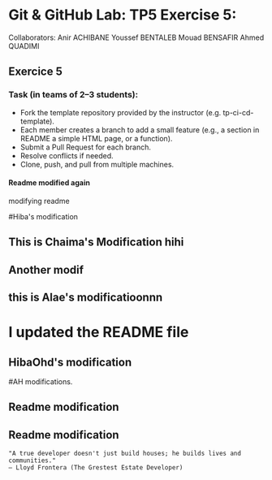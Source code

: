 # Git & GitHub Lab: TP5 Exercise 5:

Collaborators: 
Anir ACHIBANE
Youssef BENTALEB
Mouad BENSAFIR
Ahmed QUADIMI

## Exercice 5
### Task (in teams of 2–3 students): 
- Fork the template repository provided by the instructor (e.g. tp-ci-cd-template). 
- Each member creates a branch to add a small feature (e.g., a section in README a  simple HTML page, or a function). 
- Submit a Pull Request for each branch. 
- Resolve conflicts if needed. 
- Clone, push, and pull from multiple machines. 

#### Readme modified again
modifying readme

#Hiba's modification

## This is Chaima's Modification hihi
## Another modif

## this is Alae's modificatioonnn 
# I updated the README file
## HibaOhd's modification
#AH modifications.

## Readme modification
## Readme modification
```quote
"A true developer doesn't just build houses; he builds lives and communities."
— Lloyd Frontera (The Grestest Estate Developer)
```

